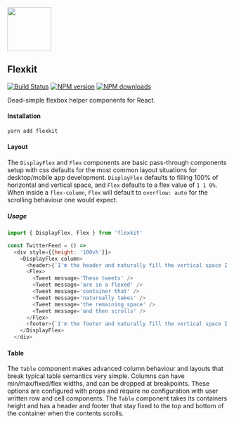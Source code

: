 <img src='https://github.com/opvs/flexkit/blob/master/fk_logo.png?raw=true' height='100'>

## Flexkit
[![Build Status](https://travis-ci.org/opvs/flexkit.svg?branch=master)](https://travis-ci.org/opvs/flexkit)
<span class="badge-npmversion"><a href="https://npmjs.org/package/flexkit" title="View this project on NPM"><img src="https://img.shields.io/npm/v/flexkit.svg" alt="NPM version" /></a></span>
<span class="badge-npmdownloads"><a href="https://npmjs.org/package/flexkit" title="View this project on NPM"><img src="https://img.shields.io/npm/dm/flexkit.svg" alt="NPM downloads" /></a></span>

Dead-simple flexbox helper components for React.

#### Installation
```sh
yarn add flexkit
```

#### Layout
The `DisplayFlex` and `Flex` components are basic pass-through components setup with css defaults for the most common layout situations for desktop/mobile app development. `DisplayFlex` defaults to filling 100% of horizontal and vertical space, and `Flex` defaults to a flex value of `1 1 0%`. When inside a `flex-column`, `Flex` will default to `overflow: auto` for the scrolling behaviour one would expect.

##### Usage
```js
import { DisplayFlex, Flex } from 'flexkit'

const TwitterFeed = () =>
  <div style={{height: '100vh'}}>
    <DisplayFlex column>
      <header>{`I'm the header and naturally fill the vertical space I need`}</header>
      <Flex>
        <Tweet message='These tweets' />
        <Tweet message='are in a flexed' />
        <Tweet message='container that' />
        <Tweet message='naturually takes' />
        <Tweet message='the remaining space' />
        <Tweet message='and then scrolls' />
      </Flex>
      <footer>{`I'm the footer and naturally fill the vertical space I need`}</footer>
    </DisplayFlex>
  </div>
```

#### Table
The `Table` component makes advanced column behaviour and layouts that break typical table semantics very simple. Columns can have min/max/fixed/flex widths, and can be dropped at breakpoints. These options are configured with props and require no configuration with user written row and cell components. The `Table` component takes its containers height and has a header and footer that stay fixed to the top and bottom of the container when the contents scrolls.


